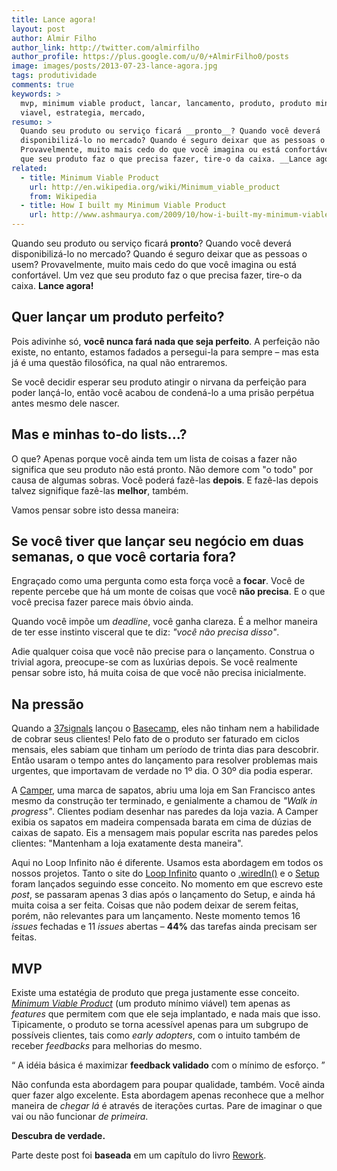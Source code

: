 ```yaml
---
title: Lance agora!
layout: post
author: Almir Filho
author_link: http://twitter.com/almirfilho
author_profile: https://plus.google.com/u/0/+AlmirFilho0/posts
image: images/posts/2013-07-23-lance-agora.jpg
tags: produtividade
comments: true
keywords: >
  mvp, minimum viable product, lancar, lancamento, produto, produto minimo
  viavel, estrategia, mercado,
resumo: >
  Quando seu produto ou serviço ficará __pronto__? Quando você deverá
  disponibilizá-lo no mercado? Quando é seguro deixar que as pessoas o usem?
  Provavelmente, muito mais cedo do que você imagina ou está confortável. Um vez
  que seu produto faz o que precisa fazer, tire-o da caixa. __Lance agora!__
related:
  - title: Minimum Viable Product
    url: http://en.wikipedia.org/wiki/Minimum_viable_product
    from: Wikipedia
  - title: How I built my Minimum Viable Product
    url: http://www.ashmaurya.com/2009/10/how-i-built-my-minimum-viable-product/
---
```


Quando seu produto ou serviço ficará __pronto__?
Quando você deverá disponibilizá-lo no mercado?
Quando é seguro deixar que as pessoas o usem?
Provavelmente, muito mais cedo do que você imagina ou está confortável.
Um vez que seu produto faz o que precisa fazer, tire-o da caixa.
__Lance agora!__

## Quer lançar um produto perfeito?

Pois adivinhe só, __você nunca fará nada que seja perfeito__.
A perfeição não existe, no entanto, estamos fadados a persegui-la para sempre –
mas esta já é uma questão filosófica, na qual não entraremos.

Se você decidir esperar seu produto atingir o nirvana da perfeição para poder
lançá-lo, então você acabou de condená-lo a uma prisão perpétua antes mesmo dele
nascer.

## Mas e minhas to-do lists...?

O que?
Apenas porque você ainda tem um lista de coisas a fazer não significa que seu
produto não está pronto.
Não demore com "o todo" por causa de algumas sobras.
Você poderá fazê-las __depois__.
E fazê-las depois talvez signifique fazê-las __melhor__, também.

Vamos pensar sobre isto dessa maneira:

## Se você tiver que lançar seu negócio em duas semanas, o que você cortaria fora?

Engraçado como uma pergunta como esta força você a __focar__.
Você de repente percebe que há um monte de coisas que você __não precisa__.
E o que você precisa fazer parece mais óbvio ainda.

Quando você impõe um _deadline_, você ganha clareza.
É a melhor maneira de ter esse instinto visceral que te diz:
_"você não precisa disso"_.

Adie qualquer coisa que você não precise para o lançamento.
Construa o trivial agora, preocupe-se com as luxúrias depois.
Se você realmente pensar sobre isto, há muita coisa de que você não precisa
inicialmente.

## Na pressão

Quando a [37signals](http://37signals.com/) lançou o [Basecamp](http://basecamp.com/),
eles não tinham nem a habilidade de cobrar seus clientes!
Pelo fato de o produto ser faturado em ciclos mensais, eles sabiam que tinham
um período de trinta dias para descobrir.
Então usaram o tempo antes do lançamento para resolver problemas mais urgentes,
que importavam de verdade no 1º dia.
O 30º dia podia esperar.

A [Camper](http://www.camper.com/), uma marca de sapatos, abriu uma loja em San
Francisco antes mesmo da construção ter terminado, e genialmente a chamou de
_"Walk in progress"_.
Clientes podiam desenhar nas paredes da loja vazia.
A Camper exibia os sapatos em madeira compensada barata em cima de dúzias de
caixas de sapato.
Eis a mensagem mais popular escrita nas paredes pelos clientes:
"Mantenham a loja exatamente desta maneira".

Aqui no Loop Infinito não é diferente.
Usamos esta abordagem em todos os nossos projetos.
Tanto o site do [Loop Infinito](http://loopinfinito.com.br) quanto o
[.wiredIn()](http://wiredin.loopinfinito.com.br) e o
[Setup](http://setup.loopinfinito.com.br) foram lançados seguindo esse conceito.
No momento em que escrevo este _post_, se passaram apenas 3 dias após o lançamento
do Setup, e ainda há muita coisa a ser feita.
Coisas que não podem deixar de serem feitas, porém, não relevantes para um
lançamento. Neste momento temos 16 _issues_ fechadas e 11 _issues_ abertas –
__44%__ das tarefas ainda precisam ser feitas.

## MVP

Existe uma estatégia de produto que prega justamente esse conceito.
[_Minimum Viable Product_](http://en.wikipedia.org/wiki/Minimum_viable_product)
(um produto mínimo viável) tem apenas as _features_ que permitem com que ele
seja implantado, e nada mais que isso.
Tipicamente, o produto se torna acessível apenas para um subgrupo de possíveis
clientes, tais como _early adopters_, com o intuito também de receber _feedbacks_
para melhorias do mesmo.

<q class="pushing-quotes">
  A idéia básica é maximizar <strong>feedback validado</strong> com o mínimo de
  esforço.
</q>

Não confunda esta abordagem para poupar qualidade, também.
Você ainda quer fazer algo excelente.
Esta abordagem apenas reconhece que a melhor maneira de _chegar lá_ é através de
iterações curtas.
Pare de imaginar o que vai ou não funcionar _de primeira_.

__Descubra de verdade.__

<p class="obs">
  Parte deste post foi <strong>baseada</strong> em um capítulo do livro
  <a href="http://37signals.com/rework">Rework</a>.
</p>
